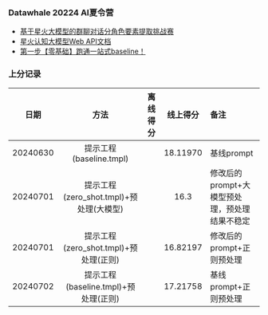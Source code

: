 ### Datawhale 20224 AI夏令营
+ [基于星火大模型的群聊对话分角色要素提取挑战赛](https://challenge.xfyun.cn/topic/info?type=role-element-extraction&option=tjjg&ch=dw24_y0SCtd)
+ [星火认知大模型Web API文档](https://www.xfyun.cn/doc/spark/Web.html)
+ [第一步【零基础】跑通一站式baseline！]((https://datawhaler.feishu.cn/wiki/VIy8ws47ii2N79kOt9zcXnbXnuS))

### 上分记录
|    日期    |              方法               | 离线得分 |   线上得分    | 备注                         |
|:--------:|:-----------------------------:|:----:|:---------:|:---------------------------|
| 20240630 |      提示工程(baseline.tmpl)      |      | 18.11970  | 基线prompt                   |
| 20240701 | 提示工程(zero_shot.tmpl)+预处理(大模型) |      |   16.3    | 修改后的prompt+大模型预处理，预处理结果不稳定 |
| 20240701 | 提示工程(zero_shot.tmpl)+预处理(正则)  |      | 16.82197  | 修改后的prompt+正则预处理           |
| 20240702 |  提示工程(baseline.tmpl)+预处理(正则)  |      | 17.21758	 | 基线prompt+正则预处理             |


